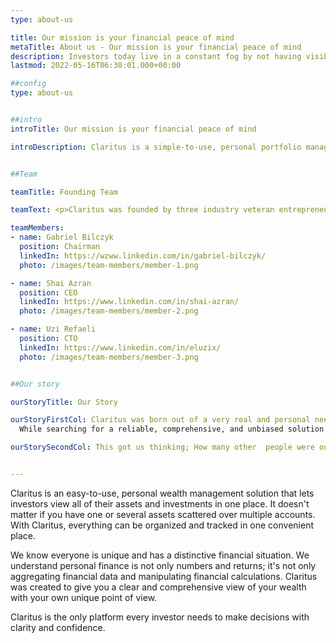 ```yaml
---
type: about-us

title: Our mission is your financial peace of mind
metaTitle: About us - Our mission is your financial peace of mind
description: Investors today live in a constant fog by not having visibility of their entire wealth. Claritus combines past insights and today's portfolio, so investors are always in the know.
lastmod: 2022-05-16T06:30:01.000+00:00

##config
type: about-us


##intro
introTitle: Our mission is your financial peace of mind

introDescription: Claritus is a simple-to-use, personal portfolio management solution.


##Team

teamTitle: Founding Team

teamText: <p>Claritus was founded by three industry veteran entrepreneurs, each with over 20 years of experience. Gabriel co-founded Israel's first unicorn company, Conduit. Uzi and Shai founded four companies together, one of which is Pheed, which was sold in 2014.</p><p>Claritus was founded in response to a real need, a personal need that became a passion,and formed  a great comprehensive service.</p>

teamMembers:
- name: Gabriel Bilczyk
  position: Chairman
  linkedIn: https://wzww.linkedin.com/in/gabriel-bilczyk/
  photo: /images/team-members/member-1.png

- name: Shai Azran
  position: CEO
  linkedIn: https://www.linkedin.com/in/shai-azran/
  photo: /images/team-members/member-2.png

- name: Uzi Refaeli
  position: CTO
  linkedIn: https://www.linkedin.com/in/eluzix/
  photo: /images/team-members/member-3.png


##Our story

ourStoryTitle: Our Story

ourStoryFirstCol: Claritus was born out of a very real and personal need. Our previous careers have allowed us to achieve financial freedom. We all learned that managing wealth is extremely challenging, there is so much to consider, and it takes a lot of time and expertise.<br/><br/>
  While searching for a reliable, comprehensive, and unbiased solution that would allow us to easily view, analyze, and grow our wealth, we soon realized that none of the options available have what it takes.<br/><br/>

ourStorySecondCol: This got us thinking; How many other  people were out there facing the same challenges we were facing? Together, we decided that it was up to us to come up with a viable solution to simply keep track of our wealth.<br/><br/> <strong>That was the birth of Claritus.</strong>


---
```


Claritus is an easy-to-use, personal wealth management solution that lets investors view all of their assets and investments in one place.
It doesn't matter if you have one or several assets scattered over multiple accounts. With Claritus, everything can be organized and tracked in one convenient place.

We know everyone is unique and has a distinctive financial situation. We understand personal finance is not only numbers and returns; it's not only aggregating financial data and manipulating financial calculations. Claritus was created to give you a clear and comprehensive view of your wealth with your own unique point of view.

Claritus is the only platform every investor needs to make decisions with clarity and confidence.
 